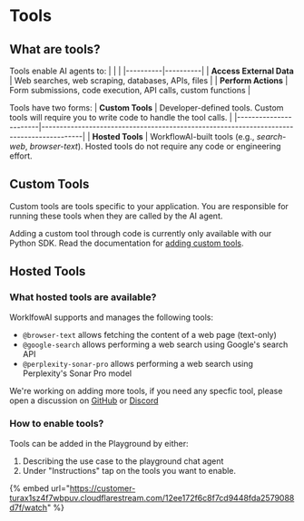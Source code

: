 # Tools

## What are tools?

Tools enable AI agents to:
|   |   |
|----------|----------|
| **Access External Data** | Web searches, web scraping, databases, APIs, files |
| **Perform Actions** | Form submissions, code execution, API calls, custom functions |

Tools have two forms:
| **Custom Tools** | Developer-defined tools. Custom tools will require you to write code to handle the tool calls.                                                                |
|-----------------------|-----------------------------------------------------------------------------------------|
| **Hosted Tools**      | WorkflowAI-built tools (e.g., *search-web*, *browser-text*). Hosted tools do not require any code or engineering effort.


## Custom Tools

Custom tools are tools specific to your application. You are responsible for running these tools when they are called by the AI agent.

Adding a custom tool through code is currently only available with our Python SDK. Read the documentation for [adding custom tools](../sdk/python/tools.md).

## Hosted Tools

### What hosted tools are available?
WorklfowAI supports and manages the following tools:
- `@browser-text` allows fetching the content of a web page (text-only)
- `@google-search` allows performing a web search using Google's search API
- `@perplexity-sonar-pro` allows performing a web search using Perplexity's Sonar Pro model

We're working on adding more tools, if you need any specfic tool, please open a discussion on [GitHub](https://github.com/workflowai/workflowai/discussions/categories/ideas) or [Discord](https://discord.gg/jSahs44g)

### How to enable tools?

Tools can be added in the Playground by either:
1. Describing the use case to the playground chat agent 
2. Under "Instructions" tap on the tools you want to enable.

{% embed url="https://customer-turax1sz4f7wbpuv.cloudflarestream.com/12ee172f6c8f7cd9448fda2579088d7f/watch" %}
